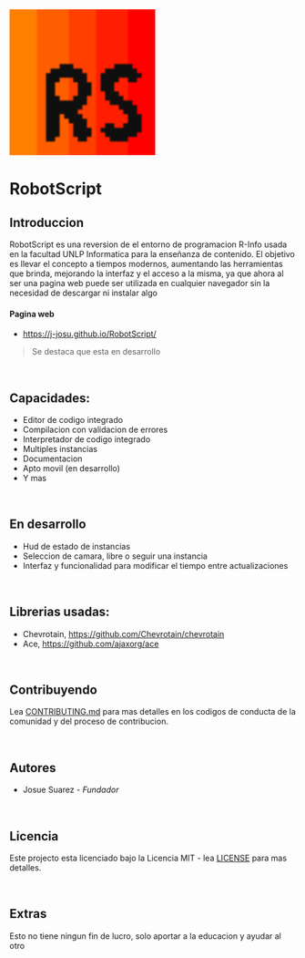 <img src="./general/assets/svg/RobotScript-Icon.svg" alt="RobotScript icon" style="height: 16rem; width: 16rem;"/>

# RobotScript


## Introduccion

RobotScript es una reversion de el entorno de programacion R-Info usada en la facultad UNLP Informatica para la enseñanza de contenido. El objetivo es llevar el concepto a tiempos modernos, aumentando las herramientas que brinda, mejorando la interfaz y el acceso a la misma, ya que ahora al ser una pagina web puede ser utilizada en cualquier navegador sin la necesidad de descargar ni instalar algo


#### Pagina web

- https://j-josu.github.io/RobotScript/

> Se destaca que esta en desarrollo


<br>


## Capacidades:

- Editor de codigo integrado
- Compilacion con validacion de errores
- Interpretador de codigo integrado
- Multiples instancias
- Documentacion
- Apto movil (en desarrollo)
- Y mas


<br>


## En desarrollo

- Hud de estado de instancias
- Seleccion de camara, libre o seguir una instancia
- Interfaz y funcionalidad para modificar el tiempo entre actualizaciones


<br>


## Librerias usadas:

- Chevrotain, https://github.com/Chevrotain/chevrotain
- Ace, https://github.com/ajaxorg/ace


<br>


## Contribuyendo

Lea [CONTRIBUTING.md](./CONTRIBUTING.md) para mas detalles en los codigos de conducta de la comunidad y del proceso de contribucion.


<br>


## Autores

- Josue Suarez - *Fundador*


<br>


## Licencia

Este projecto esta licenciado bajo la Licencia MIT - lea [LICENSE](./LICENSE) para mas detalles.


<br>


## Extras

Esto no tiene ningun fin de lucro, solo aportar a la educacion y ayudar al otro
